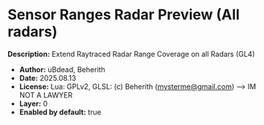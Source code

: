 # Sensor Ranges Radar Preview (All radars)

**Description:** Extend Raytraced Radar Range Coverage on all Radars (GL4)

- **Author:** uBdead, Beherith
- **Date:** 2025.08.13
- **License:** Lua: GPLv2, GLSL: (c) Beherith (mysterme@gmail.com) --> IM NOT A LAWYER
- **Layer:** 0
- **Enabled by default:** true
